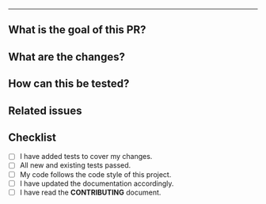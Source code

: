 ---
## What is the goal of this PR?

## What are the changes?

## How can this be tested?

## Related issues

## Checklist
- [ ] I have added tests to cover my changes.
- [ ] All new and existing tests passed.
- [ ] My code follows the code style of this project.
- [ ] I have updated the documentation accordingly.
- [ ] I have read the **CONTRIBUTING** document.
